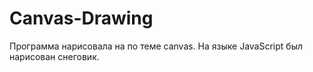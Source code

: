 # Canvas-Drawing
Программа нарисовала на по теме canvas. На языке JavaScript был нарисован снеговик.
